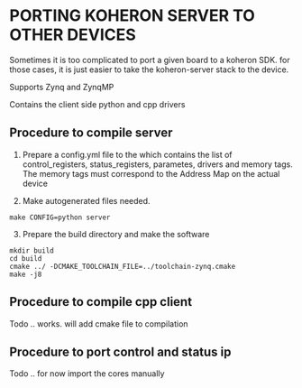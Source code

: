 # PORTING KOHERON SERVER TO OTHER DEVICES

Sometimes it is too complicated to port a given board to a koheron SDK. for those cases, it is just easier to take the 
koheron-server stack to the device.  

Supports Zynq and ZynqMP

Contains the client side python and cpp drivers

## Procedure to compile server
1. Prepare a config.yml file to the which contains the list of control_registers, status_registers, parametes, drivers and memory tags. The memory tags must correspond to the Address Map on the actual device

2. Make autogenerated files needed.
``` 
make CONFIG=python server
```

3. Prepare the build directory and make the software
```
mkdir build
cd build
cmake ../ -DCMAKE_TOOLCHAIN_FILE=../toolchain-zynq.cmake 
make -j8
```

## Procedure to compile cpp client
Todo .. works. will add cmake file to compilation


## Procedure to port control and status ip
Todo .. for now import the cores manually
